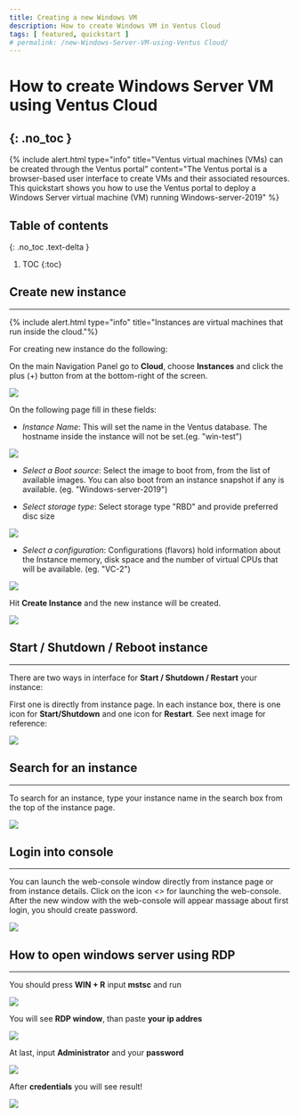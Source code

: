 ```yaml
---
title: Creating a new Windows VM
description: How to create Windows VM in Ventus Cloud 
tags: [ featured, quickstart ]
# permalink: /new-Windows-Server-VM-using-Ventus Cloud/
---
```

# How to create Windows Server VM using Ventus Cloud 
{: .no_toc }
---

{% include alert.html type="info" title="Ventus virtual machines (VMs) can be created through the Ventus portal" content="The Ventus portal is a browser-based user interface to create VMs and their associated resources. This quickstart shows you how to use the Ventus portal to deploy a Windows Server virtual machine (VM) running Windows-server-2019" %}

## Table of contents
{: .no_toc .text-delta }

1. TOC
{:toc}

## Create new instance
---

{% include alert.html type="info" title="Instances are virtual machines that run inside the cloud."%}

For creating new instance do the following:

On the main Navigation Panel go to **Cloud**, choose **Instances** and  click the plus (+) button from at the bottom-right of the screen.
 
![](../../assets/img/win_server/WinVM.png)


On the following page fill in these fields:

- *Instance Name*: 
This will set the name in the Ventus database. The hostname inside the instance will not be set.(eg. "win-test")

![](../../assets/img/win_server/WinVM000.png)


- *Select a Boot source*: 
Select the image to boot from, from the list of available images. You can also boot from an instance snapshot if any is available. (eg. "Windows-server-2019")

- *Select storage type*: 
Select storage type "RBD" and provide preferred disc size

![](../../assets/img/win_server/WinVM001.png)


- *Select a configuration*: 
Configurations (flavors) hold information about the Instance memory, disk space and the number of virtual CPUs that will be available. (eg. "VC-2")

![](../../assets/img/win_server/WinVM002.png)


Hit **Create Instance** and the new instance will be created.

![](../../assets/img/win_server/WinVM002.png)


## Start / Shutdown / Reboot instance
---

There are two ways in interface for **Start / Shutdown / Restart** your instance:

First one is directly from instance page. In each instance box, there is one icon for **Start/Shutdown** and one icon for **Restart**. See next image for reference:

![](../../assets/img/win_server/WinVM005.png)

## Search for an instance
---

To search for an instance, type your instance name in the search box from the top of the instance page.

![](../../assets/img/win_server/WinVM004.png)


## Login into console
---

You can launch the web-console window directly from instance page or from instance details. Click on the icon *<>*  for launching the web-console.    
After the new window with the web-console will appear massage about first login, you should create password.

![](../../assets/img/win_server/WinVM003.png)


## How to open windows server using RDP
---

You should press **WIN + R** input **mstsc** and run

![](../../assets/img/win_server/mstsc.png)

You will see **RDP window**, than paste **your ip addres**

![](../../assets/img/win_server/ip.png)

At last, input **Administrator** and your **password**

![](../../assets/img/win_server/login.png)

After **credentials** you will see result!

![](../../assets/img/win_server/WinVM008.png)



